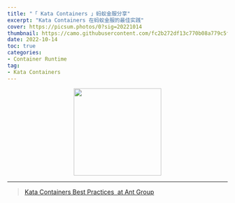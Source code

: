 ```yaml
---
title: "「 Kata Containers 」蚂蚁金服分享"
excerpt: "Kata Containers 在蚂蚁金服的最佳实践"
cover: https://picsum.photos/0?sig=20221014
thumbnail: https://camo.githubusercontent.com/fc2b272df13c770b08a779c5f96690946039c45998b1bb439eb193b3fcd829ab/68747470733a2f2f7777772e6f70656e737461636b2e6f72672f6173736574732f6b6174612f6b6174612d766572746963616c2d6f6e2d77686974652e706e67
date: 2022-10-14
toc: true
categories:
- Container Runtime
tag:
- Kata Containers
---
```


<div align=center><img width="200" style="border: 0px" src="https://katacontainers.io/static/logo-a1e2d09ad097b3fc8536cb77aa615c42.svg"></div>

------

> [Kata Containers Best Practices  at Ant Group](/reference/kata-containers-antgroup.pdf)
